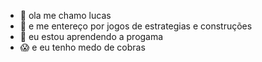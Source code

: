 - 👋 ola me chamo lucas
- 👀 e me entereço por jogos de estrategias e construções
- 🌱 eu estou aprendendo a progama
- :scream: e eu tenho medo de cobras
